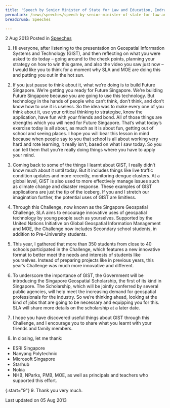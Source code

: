 ```yaml
---
title: 'Speech by Senior Minister of State for Law and Education, Indranee Rajah at the Singapore Geospatial Challenge Awards Ceremony 2013'
permalink: /news/speeches/speech-by-senior-minister-of-state-for-law-and-education--indran0
breadcrumb: Speeches

---
```





2 Aug 2013 Posted in [Speeches](/news/speeches)


1. Hi everyone, after listening to the presentation on Geospatial Information Systems and Technology (GIST), and then reflecting on what you were asked to do today – going around to the check points, planning your strategy on how to win this game, and also the video you saw just now – I would like you to think for a moment why SLA and MOE are doing this and putting you out in the hot sun.

2. If you just pause to think about it, what we’re doing is to build Future Singapore. We’re getting you ready for Future Singapore. We’re building Future Singapore because you are going to use this technology. But technology in the hands of people who can’t think, don’t think, and don’t know how to use it is useless. So the idea was to make every one of you think about it, use your critical thinking to strategise, know the application, have fun with your friends and bond. All of those things are strengths which you will need for Future Singapore. That’s what today’s exercise today is all about, as much as it is about fun, getting out of school and seeing places. I hope you will bear this lesson in mind because when people say to you that school is all about working very hard and rote learning, it really isn’t, based on what I saw today. So you can tell them that you’re really doing things where you have to apply your mind.

3. Coming back to some of the things I learnt about GIST, I really didn’t know much about it until today. But it includes things like live traffic condition updates and more recently, monitoring dengue clusters. At a global level, GIST is also used to more effectively manage issues such as climate change and disaster response. These examples of GIST applications are just the tip of the iceberg. If you and I stretch our imagination further, the potential uses of GIST are limitless.

4. Through this Challenge, now known as the Singapore Geospatial Challenge, SLA aims to encourage innovative uses of geospatial technology by young people such as yourselves. Supported by the United Nations Initiative on Global Geospatial Information Management and MOE, the Challenge now includes Secondary school students, in addition to Pre-University students.

5. This year, I gathered that more than 350 students from close to 40 schools participated in the Challenge, which features a new innovative format to better meet the needs and interests of students like yourselves. Instead of preparing projects like in previous years, this year’s Challenge was much more innovative and different.

6. To underscore the importance of GIST, the Government will be introducing the Singapore Geospatial Scholarship, the first of its kind in Singapore. The Scholarship, which will be jointly conferred by several public agencies, will help meet the increasing demand for geospatial professionals for the industry. So we’re thinking ahead, looking at the kind of jobs that are going to be necessary and equipping you for this. SLA will share more details on the scholarship at a later date.

7. I hope you have discovered useful things about GIST through this Challenge, and I encourage you to share what you learnt with your friends and family members.

8. In closing, let me thank:

* ESRI Singapore
* Nanyang Polytechnic
* Microsoft Singapore
* Starhub
* Nokia
* NHB, NParks, PMB, MOE, as well as principals and teachers who supported this effort.

{:start="9"}
9. Thank you very much.

<p class="right-side-updated">Last updated on 05 Aug 2013</p> 
